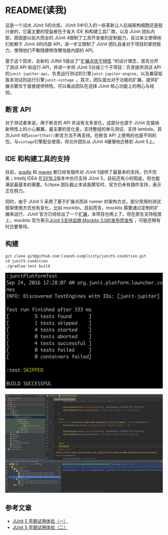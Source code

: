 # README(读我)

这是一个试水 JUnit 5的仓库。JUnit 5中引入的一些革新让人后端架构细胞还是挺兴奋的，它最主要的受益者在于各大 IDE 和构建工具厂商，以及 JUnit 团队内部，原因是以前大而全的 JUnit 4限制了工具开发者的定制能力，反过来又使得他们依赖于 JUnit 4的内部 API，进一步又限制了 JUnit 团队自身对于项目的掌控能力，使得他们不敢随便修改哪怕是内部的 API。

基于这个现状，全新的 JUNit 5提出了"[扩展点优于特性](https://github.com/junit-team/junit5/wiki/Core-Principles)
"的设计理念，首先分开了测试 API 和运行 API，并进一步将 JUnit 5分成三个子项目：负责提供测试 API 
的`junit-jupiter-api`、负责运行测试的引擎`junit-jupiter-engine`，以及兼容低版本测试的运行引擎`junit-vintage
`。其次，团队提出对于功能的扩展，提供扩展点要优于直接提供特性。可以看出团队在选择 JUnit 核心功能上的用心与经验。

## 断言 API

对于测试者来说，用于断言的 API 并没有太多变化，这部分也源于 JUnit 在接纳新特性上的小心翼翼。最主要的变化是，支持整组的单元测试、支持 lambda，其次Junit 4的`assertThat()`断言方法不再支持。在断言 API 上使用的也是不同的包，与`vintage`引擎配合使用，将允许团队从 JUnit 4缓慢地迁移到 Junit 5上。

## IDE 和构建工具的支持

目前，[gradle](https://github.com/junit-team/junit5-samples/tree/master/junit5-gradle-consumer) 和 [maven](https://github.com/junit-team/junit5-samples/tree/master/junit5-maven-consumer) 都已经有插件对 JUnit 5提供了最基本的支持，仍不完美；Intellij IDEA 在[2016.2](https://www.jetbrains.com/idea/whatsnew/#v2016-2)版本中也已支持 JUnit 5，目前还有小的瑕疵，但也能满足最基本的需要。Eclipse 团队截止本读我撰写时，官方仍未有插件支持，表示正在努力。

同时，由于 JUnit 5 采用了基于扩展点而非 runner 的架构方式，部分常用的测试框架使用方式也有变化，比如 mockito。目前而言，mockito 需要通过定制的扩展来运行，JUnit 官方已经给出了一个[扩展](https://github.com/junit-team/junit5-samples/tree/master/junit5-mockito-extension)，本项目也用上了。但在原生支持程度上，mockito 官方表示[JUnit 5支持会随 Mockito 3.0的发布而发布](https://github.com/mockito/mockito/issues/445)
，可能还稍有时日要等待。

## 构建

```
git clone git@github.com:linesh-simplicity/junit5-condition.git
cd junit5-condition
./gradlew test build 
```

![](./junit5-through-gradle.png)

![](./junit5-through-intellij-idea.png)

## 参考文章

* [JUnit 5 早期试用体验（一）](http://www.infoq.com/cn/articles/JUnit-5-Early-Test-Drive)
* [JUnit 5 早期试用体验（二）](http://www.infoq.com/cn/articles/JUnit-5-Early-Test-Drive-Part-2)
